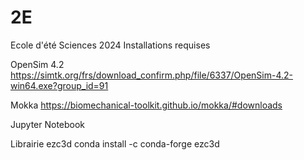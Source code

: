 # 2E
Ecole d'été Sciences 2024
Installations requises

OpenSim 4.2 https://simtk.org/frs/download_confirm.php/file/6337/OpenSim-4.2-win64.exe?group_id=91 

Mokka https://biomechanical-toolkit.github.io/mokka/#downloads 

Jupyter Notebook 

Librairie ezc3d 
conda install -c conda-forge ezc3d 
